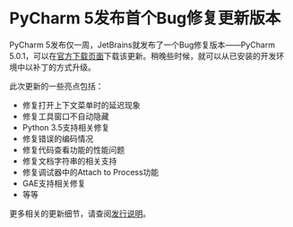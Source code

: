 # PyCharm 5发布首个Bug修复更新版本

PyCharm 5发布仅一周，JetBrains就发布了一个Bug修复版本——PyCharm 5.0.1，可以在[官方下载页面](http://www.jetbrains.com/pycharm/download/)下载该更新。稍晚些时候，就可以从已安装的开发环境中以补丁的方式升级。

此次更新的一些亮点包括：
- 修复打开上下文菜单时的延迟现象
- 修复工具窗口不自动隐藏
- Python 3.5支持相关修复
- 修复错误的编码情况
- 修复代码查看功能的性能问题
- 修复文档字符串的相关支持
- 修复调试器中的Attach to Process功能
- GAE支持相关修复
- 等等

更多相关的更新细节，请查阅[发行说明](https://confluence.jetbrains.com/display/PYH/PyCharm+143.595+Release+Notes)。